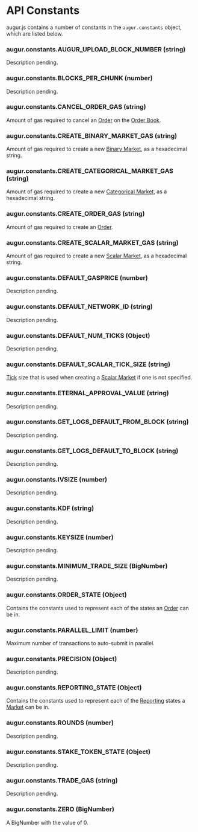 API Constants
========
augur.js contains a number of constants in the `augur.constants` object, which are listed below.

### augur.constants.AUGUR_UPLOAD_BLOCK_NUMBER (string)

Description pending.

### augur.constants.BLOCKS_PER_CHUNK (number)

Description pending.

### augur.constants.CANCEL_ORDER_GAS (string)

Amount of gas required to cancel an [Order](#order) on the [Order Book](#order-book).

### augur.constants.CREATE_BINARY_MARKET_GAS (string)

Amount of gas required to create a new [Binary Market](#binary-market), as a hexadecimal string.

### augur.constants.CREATE_CATEGORICAL_MARKET_GAS (string)

Amount of gas required to create a new [Categorical Market](#categorical-market), as a hexadecimal string.

### augur.constants.CREATE_ORDER_GAS (string)

Amount of gas required to create an [Order](#order).

### augur.constants.CREATE_SCALAR_MARKET_GAS (string)

Amount of gas required to create a new [Scalar Market](#scalar-market), as a hexadecimal string.

### augur.constants.DEFAULT_GASPRICE (number)

Description pending.

### augur.constants.DEFAULT_NETWORK_ID (string)

Description pending.

### augur.constants.DEFAULT_NUM_TICKS (Object)

Description pending.

### augur.constants.DEFAULT_SCALAR_TICK_SIZE (string)

[Tick](#tick) size that is used when creating a [Scalar Market](#scalar-market) if one is not specified.

### augur.constants.ETERNAL_APPROVAL_VALUE (string)

Description pending.

### augur.constants.GET_LOGS_DEFAULT_FROM_BLOCK (string)

Description pending.

### augur.constants.GET_LOGS_DEFAULT_TO_BLOCK (string)

Description pending.

### augur.constants.IVSIZE (number)

Description pending.

### augur.constants.KDF (string)

Description pending.

### augur.constants.KEYSIZE (number)

Description pending.

### augur.constants.MINIMUM_TRADE_SIZE (BigNumber)

Description pending.

### augur.constants.ORDER_STATE (Object)

Contains the constants used to represent each of the states an [Order](#order) can be in.

### augur.constants.PARALLEL_LIMIT (number)

Maximum number of transactions to auto-submit in parallel.

### augur.constants.PRECISION (Object)

Description pending.

### augur.constants.REPORTING_STATE (Object)

Contains the constants used to represent each of the [Reporting](report) states a [Market](#market) can be in.

### augur.constants.ROUNDS (number)

Description pending.

### augur.constants.STAKE_TOKEN_STATE (Object)

Description pending.

### augur.constants.TRADE_GAS (string)

Description pending.

### augur.constants.ZERO (BigNumber)

A BigNumber with the value of 0.